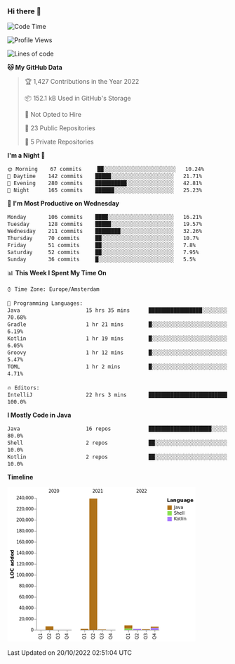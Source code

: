 ### Hi there 👋


<!--START_SECTION:waka-->
![Code Time](http://img.shields.io/badge/Code%20Time-2%2C538%20hrs%2048%20mins-blue)

![Profile Views](http://img.shields.io/badge/Profile%20Views-0-blue)

![Lines of code](https://img.shields.io/badge/From%20Hello%20World%20I%27ve%20Written-266%20Thousand%20lines%20of%20code-blue)

**🐱 My GitHub Data** 

> 🏆 1,427 Contributions in the Year 2022
 > 
> 📦 152.1 kB Used in GitHub's Storage 
 > 
> 🚫 Not Opted to Hire
 > 
> 📜 23 Public Repositories 
 > 
> 🔑 5 Private Repositories  
 > 
**I'm a Night 🦉** 

```text
🌞 Morning    67 commits     ██░░░░░░░░░░░░░░░░░░░░░░░   10.24% 
🌆 Daytime    142 commits    █████░░░░░░░░░░░░░░░░░░░░   21.71% 
🌃 Evening    280 commits    ██████████░░░░░░░░░░░░░░░   42.81% 
🌙 Night      165 commits    ██████░░░░░░░░░░░░░░░░░░░   25.23%

```
📅 **I'm Most Productive on Wednesday** 

```text
Monday       106 commits    ████░░░░░░░░░░░░░░░░░░░░░   16.21% 
Tuesday      128 commits    █████░░░░░░░░░░░░░░░░░░░░   19.57% 
Wednesday    211 commits    ████████░░░░░░░░░░░░░░░░░   32.26% 
Thursday     70 commits     ██░░░░░░░░░░░░░░░░░░░░░░░   10.7% 
Friday       51 commits     ██░░░░░░░░░░░░░░░░░░░░░░░   7.8% 
Saturday     52 commits     ██░░░░░░░░░░░░░░░░░░░░░░░   7.95% 
Sunday       36 commits     █░░░░░░░░░░░░░░░░░░░░░░░░   5.5%

```


📊 **This Week I Spent My Time On** 

```text
⌚︎ Time Zone: Europe/Amsterdam

💬 Programming Languages: 
Java                     15 hrs 35 mins      █████████████████░░░░░░░░   70.68% 
Gradle                   1 hr 21 mins        █░░░░░░░░░░░░░░░░░░░░░░░░   6.19% 
Kotlin                   1 hr 19 mins        █░░░░░░░░░░░░░░░░░░░░░░░░   6.05% 
Groovy                   1 hr 12 mins        █░░░░░░░░░░░░░░░░░░░░░░░░   5.47% 
TOML                     1 hr 2 mins         █░░░░░░░░░░░░░░░░░░░░░░░░   4.71%

🔥 Editors: 
IntelliJ                 22 hrs 3 mins       █████████████████████████   100.0%

```

**I Mostly Code in Java** 

```text
Java                     16 repos            ████████████████████░░░░░   80.0% 
Shell                    2 repos             ██░░░░░░░░░░░░░░░░░░░░░░░   10.0% 
Kotlin                   2 repos             ██░░░░░░░░░░░░░░░░░░░░░░░   10.0%

```


**Timeline**

![Chart not found](https://raw.githubusercontent.com/powercasgamer/powercasgamer/master/charts/bar_graph.png) 


 Last Updated on 20/10/2022 02:51:04 UTC
<!--END_SECTION:waka-->
